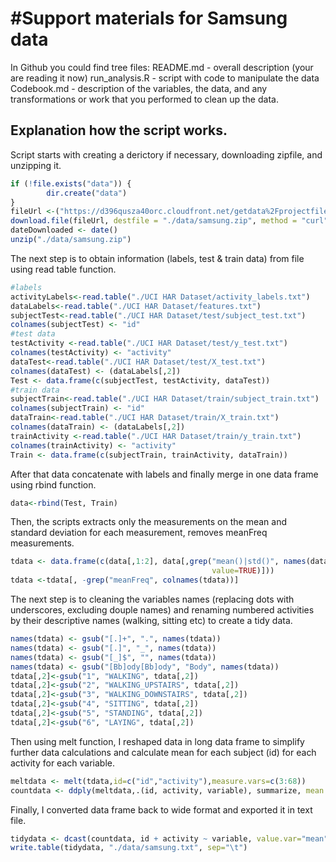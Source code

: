 #Support materials for Samsung data
========================================================
In Github you could find tree files:
README.md - overall description (your are reading it now)
run_analysis.R - script with code to manipulate the data
Codebook.md - description of the variables, the data, and any transformations or work that you performed to clean up the data.

## Explanation how the script works.
Script starts with creating a derictory if necessary, downloading zipfile, 
and unzipping it.


```r
if (!file.exists("data")) {
        dir.create("data")
}
fileUrl <-("https://d396qusza40orc.cloudfront.net/getdata%2Fprojectfiles%2FUCI%20HAR%20Dataset.zip") 
download.file(fileUrl, destfile = "./data/samsung.zip", method = "curl")
dateDownloaded <- date()
unzip("./data/samsung.zip")
```
The next step is to obtain information (labels, test & train data) from file 
using read table function. 

```r
#labels
activityLabels<-read.table("./UCI HAR Dataset/activity_labels.txt")
dataLabels<-read.table("./UCI HAR Dataset/features.txt")
subjectTest<-read.table("./UCI HAR Dataset/test/subject_test.txt")
colnames(subjectTest) <- "id"
#test data
testActivity <-read.table("./UCI HAR Dataset/test/y_test.txt")
colnames(testActivity) <- "activity"
dataTest<-read.table("./UCI HAR Dataset/test/X_test.txt")
colnames(dataTest) <- (dataLabels[,2])
Test <- data.frame(c(subjectTest, testActivity, dataTest))
#train data
subjectTrain<-read.table("./UCI HAR Dataset/train/subject_train.txt")
colnames(subjectTrain) <- "id"
dataTrain<-read.table("./UCI HAR Dataset/train/X_train.txt")
colnames(dataTrain) <- (dataLabels[,2])
trainActivity <-read.table("./UCI HAR Dataset/train/y_train.txt")
colnames(trainActivity) <- "activity"
Train <- data.frame(c(subjectTrain, trainActivity, dataTrain))
```
After that data concatenate with labels and finally merge in one data frame using rbind function. 
```r
data<-rbind(Test, Train)
```
Then, the scripts extracts only the measurements on the mean and standard deviation for each measurement, removes meanFreq measurements. 

```r
tdata <- data.frame(c(data[,1:2], data[,grep("mean()|std()", names(data), 
                                             value=TRUE)]))
tdata <-tdata[, -grep("meanFreq", colnames(tdata))]
```
The next step is to cleaning the variables names (replacing dots with underscores,
excluding douple names) 
and renaming numbered activities by their descriptive names (walking, sitting etc) 
to create a tidy data.

```r
names(tdata) <- gsub("[.]+", ".", names(tdata))
names(tdata) <- gsub("[.]", "_", names(tdata))
names(tdata) <- gsub("[_]$", "", names(tdata))
names(tdata) <- gsub("[Bb]ody[Bb]ody", "Body", names(tdata))
tdata[,2]<-gsub("1", "WALKING", tdata[,2])
tdata[,2]<-gsub("2", "WALKING_UPSTAIRS", tdata[,2])
tdata[,2]<-gsub("3", "WALKING_DOWNSTAIRS", tdata[,2])
tdata[,2]<-gsub("4", "SITTING", tdata[,2])
tdata[,2]<-gsub("5", "STANDING", tdata[,2])
tdata[,2]<-gsub("6", "LAYING", tdata[,2])
```
Then using melt function, I reshaped data in long data frame to simplify further data calculations and calculate mean for each subject (id) for each activity for each variable. 

```r
meltdata <- melt(tdata,id=c("id","activity"),measure.vars=c(3:68))
countdata <- ddply(meltdata,.(id, activity, variable), summarize, mean = (mean(value)))
```
Finally, I converted data frame back to wide format and exported it in text file.

```r
tidydata <- dcast(countdata, id + activity ~ variable, value.var="mean")
write.table(tidydata, "./data/samsung.txt", sep="\t")
```

